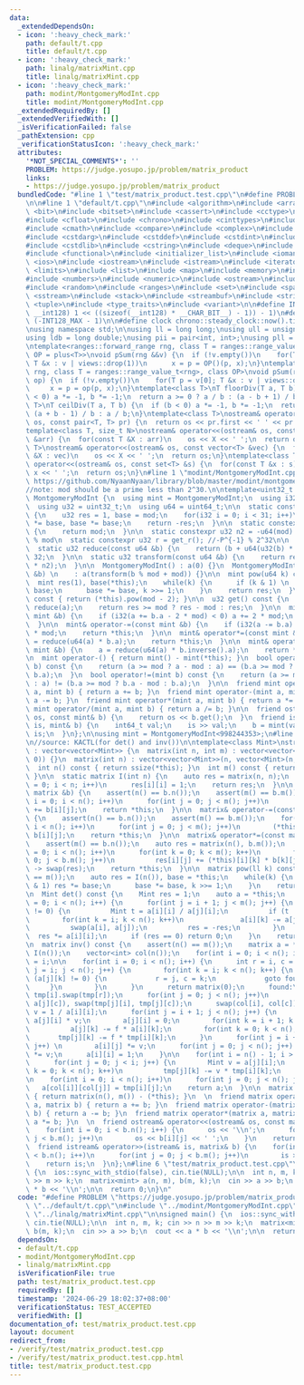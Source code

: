 ```yaml
---
data:
  _extendedDependsOn:
  - icon: ':heavy_check_mark:'
    path: default/t.cpp
    title: default/t.cpp
  - icon: ':heavy_check_mark:'
    path: linalg/matrixMint.cpp
    title: linalg/matrixMint.cpp
  - icon: ':heavy_check_mark:'
    path: modint/MontgomeryModInt.cpp
    title: modint/MontgomeryModInt.cpp
  _extendedRequiredBy: []
  _extendedVerifiedWith: []
  _isVerificationFailed: false
  _pathExtension: cpp
  _verificationStatusIcon: ':heavy_check_mark:'
  attributes:
    '*NOT_SPECIAL_COMMENTS*': ''
    PROBLEM: https://judge.yosupo.jp/problem/matrix_product
    links:
    - https://judge.yosupo.jp/problem/matrix_product
  bundledCode: "#line 1 \"test/matrix_product.test.cpp\"\n#define PROBLEM \"https://judge.yosupo.jp/problem/matrix_product\"\
    \n\n#line 1 \"default/t.cpp\"\n#include <algorithm>\n#include <array>\n#include\
    \ <bit>\n#include <bitset>\n#include <cassert>\n#include <cctype>\n#include <cfenv>\n\
    #include <cfloat>\n#include <chrono>\n#include <cinttypes>\n#include <climits>\n\
    #include <cmath>\n#include <compare>\n#include <complex>\n#include <concepts>\n\
    #include <cstdarg>\n#include <cstddef>\n#include <cstdint>\n#include <cstdio>\n\
    #include <cstdlib>\n#include <cstring>\n#include <deque>\n#include <fstream>\n\
    #include <functional>\n#include <initializer_list>\n#include <iomanip>\n#include\
    \ <ios>\n#include <iostream>\n#include <istream>\n#include <iterator>\n#include\
    \ <limits>\n#include <list>\n#include <map>\n#include <memory>\n#include <new>\n\
    #include <numbers>\n#include <numeric>\n#include <ostream>\n#include <queue>\n\
    #include <random>\n#include <ranges>\n#include <set>\n#include <span>\n#include\
    \ <sstream>\n#include <stack>\n#include <streambuf>\n#include <string>\n#include\
    \ <tuple>\n#include <type_traits>\n#include <variant>\n\n#define INT128_MAX (__int128)(((unsigned\
    \ __int128) 1 << ((sizeof(__int128) * __CHAR_BIT__) - 1)) - 1)\n#define INT128_MIN\
    \ (-INT128_MAX - 1)\n\n#define clock chrono::steady_clock::now().time_since_epoch().count()\n\
    \nusing namespace std;\n\nusing ll = long long;\nusing ull = unsigned long long;\n\
    using ldb = long double;\nusing pii = pair<int, int>;\nusing pll = pair<ll, ll>;\n\
    \ntemplate<ranges::forward_range rng, class T = ranges::range_value_t<rng>, class\
    \ OP = plus<T>>\nvoid pSum(rng &&v) {\n  if (!v.empty())\n    for(T p = v[0];\
    \ T &x : v | views::drop(1))\n      x = p = OP()(p, x);\n}\ntemplate<ranges::forward_range\
    \ rng, class T = ranges::range_value_t<rng>, class OP>\nvoid pSum(rng &&v, OP\
    \ op) {\n  if (!v.empty())\n    for(T p = v[0]; T &x : v | views::drop(1))\n \
    \     x = p = op(p, x);\n}\ntemplate<class T>\nT floorDiv(T a, T b) {\n  if (b\
    \ < 0) a *= -1, b *= -1;\n  return a >= 0 ? a / b : (a - b + 1) / b;\n}\ntemplate<class\
    \ T>\nT ceilDiv(T a, T b) {\n  if (b < 0) a *= -1, b *= -1;\n  return a >= 0 ?\
    \ (a + b - 1) / b : a / b;\n}\ntemplate<class T>\nostream& operator<<(ostream&\
    \ os, const pair<T, T> pr) {\n  return os << pr.first << ' ' << pr.second;\n}\n\
    template<class T, size_t N>\nostream& operator<<(ostream& os, const array<T, N>\
    \ &arr) {\n  for(const T &X : arr)\n    os << X << ' ';\n  return os;\n}\ntemplate<class\
    \ T>\nostream& operator<<(ostream& os, const vector<T> &vec) {\n  for(const T\
    \ &X : vec)\n    os << X << ' ';\n  return os;\n}\ntemplate<class T>\nostream&\
    \ operator<<(ostream& os, const set<T> &s) {\n  for(const T &x : s)\n    os <<\
    \ x << ' ';\n  return os;\n}\n#line 1 \"modint/MontgomeryModInt.cpp\"\n//reference:\
    \ https://github.com/NyaanNyaan/library/blob/master/modint/montgomery-modint.hpp#L10\n\
    //note: mod should be a prime less than 2^30.\n\ntemplate<uint32_t mod>\nstruct\
    \ MontgomeryModInt {\n  using mint = MontgomeryModInt;\n  using i32 = int32_t;\n\
    \  using u32 = uint32_t;\n  using u64 = uint64_t;\n\n  static constexpr u32 get_r()\
    \ {\n    u32 res = 1, base = mod;\n    for(i32 i = 0; i < 31; i++)\n      res\
    \ *= base, base *= base;\n    return -res;\n  }\n\n  static constexpr u32 get_mod()\
    \ {\n    return mod;\n  }\n\n  static constexpr u32 n2 = -u64(mod) % mod; //2^64\
    \ % mod\n  static constexpr u32 r = get_r(); //-P^{-1} % 2^32\n\n  u32 a;\n\n\
    \  static u32 reduce(const u64 &b) {\n    return (b + u64(u32(b) * r) * mod) >>\
    \ 32;\n  }\n\n  static u32 transform(const u64 &b) {\n    return reduce(u64(b)\
    \ * n2);\n  }\n\n  MontgomeryModInt() : a(0) {}\n  MontgomeryModInt(const int64_t\
    \ &b) \n    : a(transform(b % mod + mod)) {}\n\n  mint pow(u64 k) const {\n  \
    \  mint res(1), base(*this);\n    while(k) {\n      if (k & 1) \n        res *=\
    \ base;\n      base *= base, k >>= 1;\n    }\n    return res;\n  }\n\n  mint inverse()\
    \ const { return (*this).pow(mod - 2); }\n\n  u32 get() const {\n    u32 res =\
    \ reduce(a);\n    return res >= mod ? res - mod : res;\n  }\n\n  mint& operator+=(const\
    \ mint &b) {\n    if (i32(a += b.a - 2 * mod) < 0) a += 2 * mod;\n    return *this;\n\
    \  }\n\n  mint& operator-=(const mint &b) {\n    if (i32(a -= b.a) < 0) a += 2\
    \ * mod;\n    return *this;\n  }\n\n  mint& operator*=(const mint &b) {\n    a\
    \ = reduce(u64(a) * b.a);\n    return *this;\n  }\n\n  mint& operator/=(const\
    \ mint &b) {\n    a = reduce(u64(a) * b.inverse().a);\n    return *this;\n  }\n\
    \n  mint operator-() { return mint() - mint(*this); }\n  bool operator==(mint\
    \ b) const {\n    return (a >= mod ? a - mod : a) == (b.a >= mod ? b.a - mod :\
    \ b.a);\n  }\n  bool operator!=(mint b) const {\n    return (a >= mod ? a - mod\
    \ : a) != (b.a >= mod ? b.a - mod : b.a);\n  }\n\n  friend mint operator+(mint\
    \ a, mint b) { return a += b; }\n  friend mint operator-(mint a, mint b) { return\
    \ a -= b; }\n  friend mint operator*(mint a, mint b) { return a *= b; }\n  friend\
    \ mint operator/(mint a, mint b) { return a /= b; }\n\n  friend ostream& operator<<(ostream&\
    \ os, const mint& b) {\n    return os << b.get();\n  }\n  friend istream& operator>>(istream&\
    \ is, mint& b) {\n    int64_t val;\n    is >> val;\n    b = mint(val);\n    return\
    \ is;\n  }\n};\n\nusing mint = MontgomeryModInt<998244353>;\n#line 1 \"linalg/matrixMint.cpp\"\
    \n//source: KACTL(for det() and inv())\n\ntemplate<class Mint>\nstruct matrix\
    \ : vector<vector<Mint>> {\n  matrix(int n, int m) : vector<vector<Mint>>(n, vector<Mint>(m,\
    \ 0)) {}\n  matrix(int n) : vector<vector<Mint>>(n, vector<Mint>(n, 0)) {}\n\n\
    \  int n() const { return ssize(*this); }\n  int m() const { return ssize((*this)[0]);\
    \ }\n\n  static matrix I(int n) {\n    auto res = matrix(n, n);\n    for(int i\
    \ = 0; i < n; i++)\n      res[i][i] = 1;\n    return res;\n  }\n\n  matrix& operator+=(const\
    \ matrix &b) {\n    assert(n() == b.n());\n    assert(m() == b.m());\n    for(int\
    \ i = 0; i < n(); i++)\n      for(int j = 0; j < m(); j++)\n        (*this)[i][j]\
    \ += b[i][j];\n    return *this;\n  }\n\n  matrix& operator-=(const matrix &b)\
    \ {\n    assert(n() == b.n());\n    assert(m() == b.m());\n    for(int i = 0;\
    \ i < n(); i++)\n      for(int j = 0; j < m(); j++)\n        (*this)[i][j] -=\
    \ b[i][j];\n    return *this;\n  }\n\n  matrix& operator*=(const matrix &b) {\n\
    \    assert(m() == b.n());\n    auto res = matrix(n(), b.m());\n    for(int i\
    \ = 0; i < n(); i++)\n      for(int k = 0; k < m(); k++)\n        for(int j =\
    \ 0; j < b.m(); j++)\n          res[i][j] += (*this)[i][k] * b[k][j];\n    this\
    \ -> swap(res);\n    return *this;\n  }\n\n  matrix pow(ll k) const {\n    assert(n()\
    \ == m());\n    auto res = I(n()), base = *this;\n    while(k) {\n      if (k\
    \ & 1) res *= base;\n      base *= base, k >>= 1;\n    }\n    return res;\n  }\n\
    \n  Mint det() const {\n    Mint res = 1;\n    auto a = *this;\n    for(int i\
    \ = 0; i < n(); i++) {\n      for(int j = i + 1; j < m(); j++) {\n        while(a[j][i]\
    \ != 0) {\n          Mint t = a[i][i] / a[j][i];\n          if (t != 0)\n    \
    \        for(int k = i; k < n(); k++)\n              a[i][k] -= a[j][k] * t;\n\
    \          swap(a[i], a[j]);\n          res = -res;\n        }\n      }\n    \
    \  res *= a[i][i];\n      if (res == 0) return 0;\n    }\n    return res;\n  }\n\
    \n  matrix inv() const {\n    assert(n() == m());\n    matrix a = *this, tmp =\
    \ I(n());\n    vector<int> col(n());\n    for(int i = 0; i < n(); i++) col[i]\
    \ = i;\n\n    for(int i = 0; i < n(); i++) {\n      int r = i, c = i;\n      for(int\
    \ j = i; j < n(); j++) {\n        for(int k = i; k < n(); k++) {\n          if\
    \ (a[j][k] != 0) {\n            r = j, c = k;\n            goto found;\n     \
    \     }\n        }\n      }\n      return matrix(0);\n      found:\n      a[i].swap(a[r]),\
    \ tmp[i].swap(tmp[r]);\n      for(int j = 0; j < n(); j++)\n        swap(a[j][i],\
    \ a[j][c]), swap(tmp[j][i], tmp[j][c]);\n      swap(col[i], col[c]);\n      Mint\
    \ v = 1 / a[i][i];\n      for(int j = i + 1; j < n(); j++) {\n        Mint f =\
    \ a[j][i] * v;\n        a[j][i] = 0;\n        for(int k = i + 1; k < n(); k++)\n\
    \          a[j][k] -= f * a[i][k];\n        for(int k = 0; k < n(); k++)\n   \
    \       tmp[j][k] -= f * tmp[i][k];\n      }\n      for(int j = i + 1; j < n();\
    \ j++) \n        a[i][j] *= v;\n      for(int j = 0; j < n(); j++) \n        tmp[i][j]\
    \ *= v;\n      a[i][i] = 1;\n    }\n\n    for(int i = n() - 1; i > 0; i--) {\n\
    \      for(int j = 0; j < i; j++) {\n        Mint v = a[j][i];\n        for(int\
    \ k = 0; k < n(); k++)\n          tmp[j][k] -= v * tmp[i][k];\n      }\n    }\n\
    \n    for(int i = 0; i < n(); i++)\n      for(int j = 0; j < n(); j++)\n     \
    \   a[col[i]][col[j]] = tmp[i][j];\n    return a;\n  }\n\n  matrix operator-()\
    \ { return matrix(n(), m()) - (*this); }\n  \n  friend matrix operator+(matrix\
    \ a, matrix b) { return a += b; }\n  friend matrix operator-(matrix a, matrix\
    \ b) { return a -= b; }\n  friend matrix operator*(matrix a, matrix b) { return\
    \ a *= b; }\n  \n  friend ostream& operator<<(ostream& os, const matrix& b) {\n\
    \    for(int i = 0; i < b.n(); i++) {\n      os << '\\n';\n      for(int j = 0;\
    \ j < b.m(); j++)\n        os << b[i][j] << ' ';\n    }\n    return os;\n  }\n\
    \  friend istream& operator>>(istream& is, matrix& b) {\n    for(int i = 0; i\
    \ < b.n(); i++)\n      for(int j = 0; j < b.m(); j++)\n        is >> b[i][j];\n\
    \    return is;\n  }\n};\n#line 6 \"test/matrix_product.test.cpp\"\n\nsigned main()\
    \ {\n  ios::sync_with_stdio(false), cin.tie(NULL);\n\n  int n, m, k; cin >> n\
    \ >> m >> k;\n  matrix<mint> a(n, m), b(m, k);\n  cin >> a >> b;\n  cout << a\
    \ * b << '\\n';\n\n  return 0;\n}\n"
  code: "#define PROBLEM \"https://judge.yosupo.jp/problem/matrix_product\"\n\n#include\
    \ \"../default/t.cpp\"\n#include \"../modint/MontgomeryModInt.cpp\"\n#include\
    \ \"../linalg/matrixMint.cpp\"\n\nsigned main() {\n  ios::sync_with_stdio(false),\
    \ cin.tie(NULL);\n\n  int n, m, k; cin >> n >> m >> k;\n  matrix<mint> a(n, m),\
    \ b(m, k);\n  cin >> a >> b;\n  cout << a * b << '\\n';\n\n  return 0;\n}\n"
  dependsOn:
  - default/t.cpp
  - modint/MontgomeryModInt.cpp
  - linalg/matrixMint.cpp
  isVerificationFile: true
  path: test/matrix_product.test.cpp
  requiredBy: []
  timestamp: '2024-06-29 18:02:37+08:00'
  verificationStatus: TEST_ACCEPTED
  verifiedWith: []
documentation_of: test/matrix_product.test.cpp
layout: document
redirect_from:
- /verify/test/matrix_product.test.cpp
- /verify/test/matrix_product.test.cpp.html
title: test/matrix_product.test.cpp
---
```

